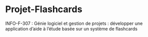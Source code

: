 # Projet-Flashcards
INFO-F-307 : Génie logiciel et gestion de projets : développer une application d’aide à l’étude basée sur un système de flashcards
